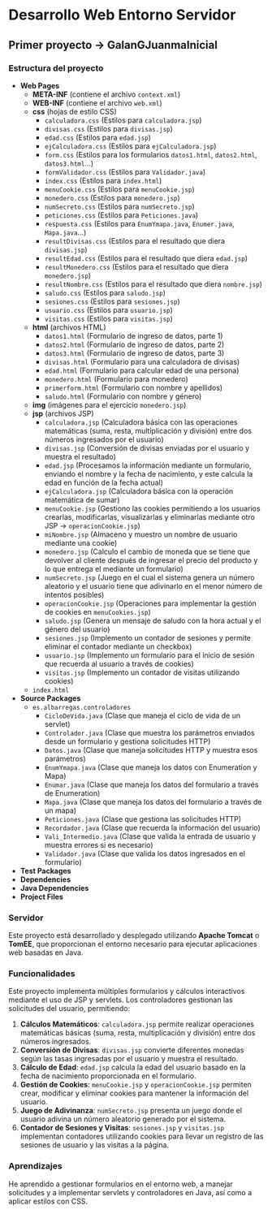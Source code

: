 # Desarrollo Web Entorno Servidor

## Primer proyecto -> GalanGJuanmaInicial

### Estructura del proyecto

* **Web Pages**
  * **META-INF** (contiene el archivo `context.xml`)
  * **WEB-INF** (contiene el archivo `web.xml`)
  * **css** (hojas de estilo CSS)
    - `calculadora.css` (Estilos para `calculadora.jsp`)
    - `divisas.css` (Estilos para `divisas.jsp`)
    - `edad.css` (Estilos para `edad.jsp`)
    - `ejCalculadora.css` (Estilos para `ejCalculadora.jsp`)
    - `form.css` (Estilos para los formularios `datos1.html`, `datos2.html`, `datos3.html`...)
    - `formValidador.css` (Estilos para `Validador.java`)
    - `index.css` (Estilos para `index.html`)
    - `menuCookie.css` (Estilos para `menuCookie.jsp`)
    - `monedero.css` (Estilos para `monedero.jsp`)
    - `numSecreto.css` (Estilos para `numSecreto.jsp`)
    - `peticiones.css` (Estilos para `Peticiones.java`)
    - `respuesta.css` (Estilos para `EnumYmapa.java`, `Enumer.java`, `Mapa.java`...)
    - `resultDivisas.css` (Estilos para el resultado que diera `divisas.jsp`)
    - `resultEdad.css` (Estilos para el resultado que diera `edad.jsp`)
    - `resultMonedero.css` (Estilos para el resultado que diera `monedero.jsp`)
    - `resultNombre.css` (Estilos para el resultado que diera `nombre.jsp`)
    - `saludo.css` (Estilos para `saludo.jsp`)
    - `sesiones.css` (Estilos para `sesiones.jsp`)
    - `usuario.css` (Estilos para `usuario.jsp`)
    - `visitas.css` (Estilos para `visitas.jsp`)
  * **html** (archivos HTML)
    - `datos1.html` (Formulario de ingreso de datos, parte 1)
    - `datos2.html` (Formulario de ingreso de datos, parte 2)
    - `datos3.html` (Formulario de ingreso de datos, parte 3)
    - `divisas.html` (Formulario para una calculadora de divisas)
    - `edad.html` (Formulario para calcular edad de una persona)
    - `monedero.html` (Formulario para monedero)
    - `primerform.html` (Formulario con nombre y apellidos)
    - `saludo.html` (Formulario con nombre y género)
  * **img** (imágenes para el ejercicio `monedero.jsp`)
  * **jsp** (archivos JSP)
    - `calculadora.jsp` (Calculadora básica con las operaciones matemáticas (suma, resta, multiplicación y división) entre dos números ingresados por el usuario)
    - `divisas.jsp` (Conversión de divisas enviadas por el usuario y muestra el resultado)
    - `edad.jsp` (Procesamos la información mediante un formulario, enviando el nombre y la fecha de nacimiento, y este calcula la edad en función de la fecha actual)
    - `ejCalculadora.jsp` (Calculadora básica con la operación matemática de sumar)
    - `menuCookie.jsp` (Gestiono las cookies permitiendo a los usuarios crearlas, modificarlas, visualizarlas y eliminarlas mediante otro JSP -> `operacionCookie.jsp`)
    - `miNombre.jsp` (Almaceno y muestro un nombre de usuario mediante una cookie)
    - `monedero.jsp` (Calculo el cambio de moneda que se tiene que devolver al cliente después de ingresar el precio del producto y lo que entrega el mediante un formulario)
    - `numSecreto.jsp` (Juego en el cual el sistema genera un número aleatorio y el usuario tiene que adivinarlo en el menor número de intentos posibles)
    - `operacionCookie.jsp` (Operaciones para implementar la gestión de cookies en `menuCookies.jsp`)
    - `saludo.jsp` (Genera un mensaje de saludo con la hora actual y el género del usuario)
    - `sesiones.jsp` (Implemento un contador de sesiones y permite eliminar el contador mediante un checkbox)
    - `usuario.jsp` (Implemento un formulario para el inicio de sesión que recuerda al usuario a través de cookies)
    - `visitas.jsp` (Implemento un contador de visitas utilizando cookies)
  * `index.html`
* **Source Packages**
  * `es.albarregas.controladores`
    - `CicloDeVida.java` (Clase que maneja el ciclo de vida de un servlet)
    - `Controlador.java` (Clase que muestra los parámetros enviados desde un formulario y gestiona solicitudes HTTP)
    - `Datos.java` (Clase que maneja solicitudes HTTP y muestra esos parámetros)
    - `EnumYmapa.java` (Clase que maneja los datos con Enumeration y Mapa)
    - `Enumar.java` (Clase que maneja los datos del formulario a través de Enumeration)
    - `Mapa.java` (Clase que maneja los datos del formulario a través de un mapa)
    - `Peticiones.java` (Clase que gestiona las solicitudes HTTP)
    - `Recordador.java` (Clase que recuerda la información del usuario)
    - `Vali_Intermedio.java` (Clase que valida la entrada de usuario y muestra errores si es necesario)
    - `Validador.java` (Clase que valida los datos ingresados en el formulario)
* **Test Packages**
* **Dependencies**
* **Java Dependencies**
* **Project Files**

### Servidor
Este proyecto está desarrollado y desplegado utilizando **Apache Tomcat** o **TomEE**, que proporcionan el entorno necesario para ejecutar aplicaciones web basadas en Java.

### Funcionalidades
Este proyecto implementa múltiples formularios y cálculos interactivos mediante el uso de JSP y servlets. Los controladores gestionan las solicitudes del usuario, permitiendo:

1. **Cálculos Matemáticos**: `calculadora.jsp` permite realizar operaciones matemáticas básicas (suma, resta, multiplicación y división) entre dos números ingresados.
2. **Conversión de Divisas**: `divisas.jsp` convierte diferentes monedas según las tasas ingresadas por el usuario y muestra el resultado.
3. **Cálculo de Edad**: `edad.jsp` calcula la edad del usuario basado en la fecha de nacimiento proporcionada en el formulario.
4. **Gestión de Cookies**: `menuCookie.jsp` y `operacionCookie.jsp` permiten crear, modificar y eliminar cookies para mantener la información del usuario.
5. **Juego de Adivinanza**: `numSecreto.jsp` presenta un juego donde el usuario adivina un número aleatorio generado por el sistema.
6. **Contador de Sesiones y Visitas**: `sesiones.jsp` y `visitas.jsp` implementan contadores utilizando cookies para llevar un registro de las sesiones de usuario y las visitas a la página.

### Aprendizajes
He aprendido a gestionar formularios en el entorno web, a manejar solicitudes y a implementar servlets y controladores en Java, así como a aplicar estilos con CSS.
